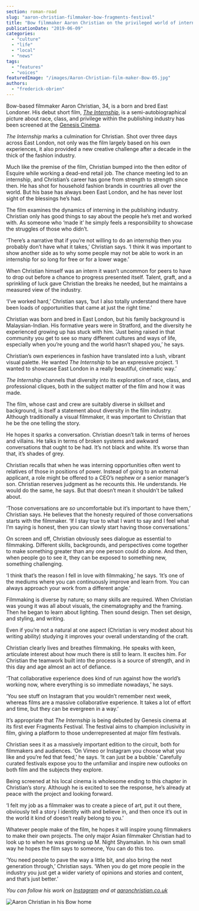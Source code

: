 ```yaml
---
section: roman-road
slug: "aaron-christian-filmmaker-bow-fragments-festival"
title: "Bow filmmaker Aaron Christian on the privileged world of internships"
publicationDate: "2019-06-09"
categories: 
  - "culture"
  - "life"
  - "local"
  - "news"
tags: 
  - "features"
  - "voices"
featuredImage: "/images/Aaron-Christian-film-maker-Bow-05.jpg"
authors: 
  - "frederick-obrien"
---
```


Bow-based filmmaker Aaron Christian, 34, is a born and bred East Londoner. His debut short film, _[The Internship](https://theinternshipfilm.com/)_, is a semi-autobiographical picture about race, class, and privilege within the publishing industry has been screened at the [Genesis Cinema](https://romanroadlondon.com/genesis-cinema-mile-end/).

_The Internship_ marks a culmination for Christian. Shot over three days across East London, not only was the film largely based on his own experiences, it also provided a new creative challenge after a decade in the thick of the fashion industry.

Much like the premise of the film, Christian bumped into the then editor of Esquire while working a dead-end retail job. The chance meeting led to an internship, and Christian’s career has gone from strength to strength since then. He has shot for household fashion brands in countries all over the world. But his base has always been East London, and he has never lost sight of the blessings he’s had.

The film examines the dynamics of interning in the publishing industry. Christian only has good things to say about the people he’s met and worked with. As someone who ‘made it’ he simply feels a responsibility to showcase the struggles of those who didn’t.

‘There’s a narrative that if you’re not willing to do an internship then you probably don’t have what it takes,’ Christian says. ‘I think it was important to show another side as to why some people may not be able to work in an internship for so long for free or for a lower wage.’

When Christian himself was an intern it wasn’t uncommon for peers to have to drop out before a chance to progress presented itself. Talent, graft, and a sprinkling of luck gave Christian the breaks he needed, but he maintains a measured view of the industry.

‘I’ve worked hard,’ Christian says, ‘but I also totally understand there have been loads of opportunities that came at just the right time.’

Christian was born and bred in East London, but his family background is Malaysian-Indian. His formative years were in Stratford, and the diversity he experienced growing up has stuck with him. ‘Just being raised in that community you get to see so many different cultures and ways of life, especially when you’re young and the world hasn’t shaped you,’ he says.

Christian’s own experiences in fashion have translated into a lush, vibrant visual palette. He wanted _The Internship_ to be an expressive project. ‘I wanted to showcase East London in a really beautiful, cinematic way.’

_The Internship_ channels that diversity into its exploration of race, class, and professional cliques, both in the subject matter of the film and how it was made.

The film, whose cast and crew are suitably diverse in skillset and background, is itself a statement about diversity in the film industry. Although traditionally a visual filmmaker, it was important to Christian that he be the one telling the story.

He hopes it sparks a conversation. Christian doesn’t talk in terms of heroes and villains. He talks in terms of broken systems and awkward conversations that ought to be had. It’s not black and white. It’s worse than that, it’s shades of grey.

Christian recalls that when he was interning opportunities often went to relatives of those in positions of power. Instead of going to an external applicant, a role might be offered to a CEO’s nephew or a senior manager’s son. Christian reserves judgment as he recounts this. He understands. He would do the same, he says. But that doesn’t mean it shouldn’t be talked about.

‘Those conversations are _so_ uncomfortable but it’s important to have them,’ Christian says. He believes that the honesty required of those conversations starts with the filmmaker. ‘If I stay true to what I want to say and I feel what I’m saying is honest, then you can slowly start having those conversations.’

On screen and off, Christian obviously sees dialogue as essential to filmmaking. Different skills, backgrounds, and perspectives come together to make something greater than any one person could do alone. And then, when people go to see it, they can be exposed to something new, something challenging.

‘I think that’s the reason I fell in love with filmmaking,’ he says. ‘It’s one of the mediums where you can continuously improve and learn from. You can always approach your work from a different angle.’

Filmmaking is diverse by nature; so many skills are required. When Christian was young it was all about visuals, the cinematography and the framing. Then he began to learn about lighting. Then sound design. Then set design, and styling, and writing.

Even if you’re not a natural at one aspect (Christian is very modest about his writing ability) studying it improves your overall understanding of the craft.

Christian clearly lives and breathes filmmaking. He speaks with keen, articulate interest about how much there is still to learn. It excites him. For Christian the teamwork built into the process is a source of strength, and in this day and age almost an act of defiance.

‘That collaborative experience does kind of run against how the world’s working now, where everything is so immediate nowadays,’ he says.

‘You see stuff on Instagram that you wouldn’t remember next week, whereas films are a massive collaborative experience. It takes a lot of effort and time, but they can be evergreen in a way.’

It’s appropriate that _The Internship_ is being debuted by Genesis cinema at its first ever Fragments Festival. The festival aims to champion inclusivity in film, giving a platform to those underrepresented at major film festivals.

Christian sees it as a massively important edition to the circuit, both for filmmakers and audiences. ‘On Vimeo or Instagram you choose what you like and you’re fed that feed,’ he says. ‘It can just be a bubble.’ Carefully curated festivals expose you to the unfamiliar and inspire new outlooks on both film and the subjects they explore.

Being screened at his local cinema is wholesome ending to this chapter in Christian’s story. Although he is excited to see the response, he’s already at peace with the project and looking forward.

‘I felt my job as a filmmaker was to create a piece of art, put it out there, obviously tell a story I identity with and believe in, and then once it’s out in the world it kind of doesn’t really belong to you.’

Whatever people make of the film, he hopes it will inspire young filmmakers to make their own projects. The only major Asian filmmaker Christian had to look up to when he was growing up M. Night Shyamalan. In his own small way he hopes the film says to someone, You can do this too.

‘You need people to pave the way a little bit, and also bring the next generation through,’ Christian says. ‘When you do get more people in the industry you just get a wider variety of opinions and stories and content, and that’s just better.’

_You can follow his work on [Instagram](https://Instagram.com/aaronchristian_) and at [aaronchristian.co.uk](https://aaronchristian.co.uk)_

![Aaron Christian in his Bow home](/images/Aaron-Christian-film-maker-Bow-07-1024x683.jpg)
